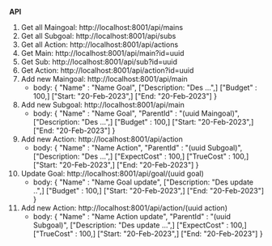 **API**
1. Get all Maingoal: http://localhost:8001/api/mains
2. Get all Subgoal: http://localhost:8001/api/subs
3. Get all Action: http://localhost:8001/api/actions
4. Get Main: http://localhost:8001/api/main?id=uuid
5. Get Sub: http://localhost:8001/api/sub?id=uuid
6. Get Action: http://localhost:8001/api/action?id=uuid
7. Add new Maingoal: http://localhost:8001/api/main
    - body: {
        "Name" : "Name Goal",
        ["Description: "Des ...",]
        ["Budget" : 100,]
        ["Start: "20-Feb-2023",]
        ["End: "20-Feb-2023"]
    }
8. Add new Subgoal: http://localhost:8001/api/main
    - body: {
        "Name" : "Name Goal",
        "ParentId" : "(uuid Maingoal)",
        ["Description: "Des ...",]
        ["Budget" : 100,]
        ["Start: "20-Feb-2023",]
        ["End: "20-Feb-2023"]
    }
9. Add new Action: http://localhost:8001/api/action
    - body: {
        "Name" : "Name Action",
        "ParentId" : "(uuid Subgoal)",
        ["Description: "Des ...",]
        ["ExpectCost" : 100,]
        ["TrueCost" : 100,]
        ["Start: "20-Feb-2023",]
        ["End: "20-Feb-2023"]
    }
10. Update Goal: http://localhost:8001/api/goal/(uuid goal)
    - body: {
        "Name" : "Name Goal update",
        ["Description: "Des update ..",]
        ["Budget" : 100,]
        ["Start: "20-Feb-2023",]
        ["End: "20-Feb-2023"]
    }
11. Add new Action: http://localhost:8001/api/action/(uuid action)
    - body: {
        "Name" : "Name Action update",
        "ParentId" : "(uuid Subgoal)",
        ["Description: "Des update ...",]
        ["ExpectCost" : 100,]
        ["TrueCost" : 100,]
        ["Start: "20-Feb-2023",]
        ["End: "20-Feb-2023"]
    }
